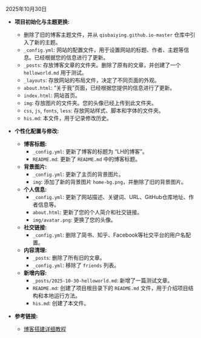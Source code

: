 2025年10月30日

- **项目初始化与主题更换:**
  - 删除了旧的博客主题文件，并从 `qiubaiying.github.io-master` 仓库中引入了新的主题。
  - `_config.yml`: 网站的配置文件，用于设置网站的标题、作者、主题等信息。已经根据您的信息进行了更新。
  - `_posts`: 存放博客文章的文件夹。删除了原有的文章，并创建了一个 `helloworld.md` 用于测试。
  - `_layouts`: 存放网站的布局文件，决定了不同页面的外观。
  - `about.html`: “关于我”页面，已经根据您提供的信息进行了更新。
  - `index.html`: 网站首页。
  - `img`: 存放图片的文件夹。您的头像已经上传到此文件夹。
  - `css`, `js`, `fonts`, `less`: 存放网站样式、脚本和字体的文件夹。
  - `his.md`: 本文件，用于记录修改历史。

- **个性化配置与修改:**
  - **博客标题:**
    - `_config.yml`: 更新了博客的标题为 “LH的博客”。
    - `README.md`: 更新了 `README.md` 中的博客标题。
  - **背景图片:**
    - `_config.yml`: 更新了主页的背景图片。
    - `img`: 添加了新的背景图片 `home-bg.png`，并删除了旧的背景图片。
  - **个人信息:**
    - `_config.yml`: 更新了网站描述、关键词、URL、GitHub仓库地址、作者信息等。
    - `about.html`: 更新了您的个人简介和社交链接。
    - `img/avatar.png`: 更换了您的头像。
  - **社交链接:**
    - `_config.yml`: 删除了简书、知乎、Facebook等社交平台的用户名配置。
  - **内容清理:**
    - `_posts`: 删除了所有旧的文章。
    - `_config.yml`: 移除了 `friends` 列表。
  - **新增内容:**
    - `_posts/2025-10-30-helloworld.md`: 新增了一篇测试文章。
    - `README.md`: 创建了项目根目录下的 `README.md` 文件，用于介绍项目结构和本地运行方法。
    - `his.md`: 创建了本文件。

- **参考链接:**
  - [博客搭建详细教程](https://github.com/qiubaiying/qiubaiying.github.io/wiki/博客搭建详细教程)
